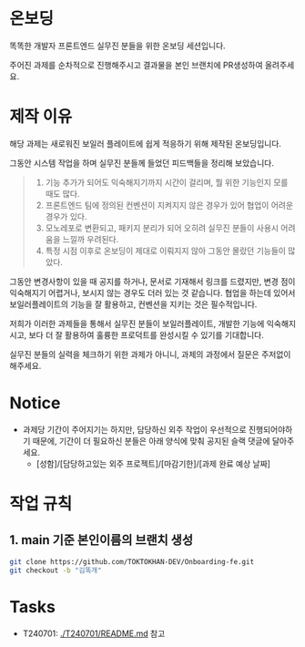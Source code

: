 # 온보딩

똑똑한 개발자 프론트엔드 실무진 분들을 위한 온보딩 세션입니다.

주어진 과제를 순차적으로 진행해주시고 결과물을 본인 브랜치에 PR생성하여 올려주세요.

# 제작 이유

해당 과제는 새로워진 보일러 플레이트에 쉽게 적응하기 위해 제작된 온보딩입니다.

그동안 시스템 작업을 하며 실무진 분들께 들었던 피드백들을 정리해 보았습니다.

> 1.  기능 추가가 되어도 익숙해지기까지 시간이 걸리며, 뭘 위한 기능인지 모를 때도 많다.
> 2.  프론트엔드 팀에 정의된 컨벤션이 지켜지지 않은 경우가 있어 협업이 어려운 경우가 있다.
> 3.  모노레포로 변환되고, 패키지 분리가 되어 오히려 실무진 분들이 사용시 어려움을 느낄까 우려된다.
> 4.  특정 시점 이후로 온보딩이 제대로 이뤄지지 않아 그동안 몰랐던 기능들이 많았다.

그동안 변경사항이 있을 때 공지를 하거나, 문서로 기재해서 링크를 드렸지만, 변경 점이 익숙해지기 어렵거나, 보시지 않는 경우도 더러 있는 것 같습니다.
협업을 하는데 있어서 보일러플레이트의 기능을 잘 활용하고, 컨벤션을 지키는 것은 필수적입니다.

저희가 이러한 과제들을 통해서 실무진 분들이 보일러플레이트, 개발한 기능에 익숙해지시고, 보다 더 잘 활용하여 훌륭한 프로덕트를 완성시킬 수 있기를 기대합니다.

실무진 분들의 실력을 체크하기 위한 과제가 아니니, 과제의 과정에서 질문은 주저없이 해주세요.

# Notice

- 과제당 기간이 주어지기는 하지만, 담당하신 외주 작업이 우선적으로 진행되어야하기 때문에,
  기간이 더 필요하신 분들은 아래 양식에 맞춰 공지된 슬랙 댓글에 달아주세요.
  - [성함]/[담당하고있는 외주 프로젝트]/[마감기한]/[과제 완료 예상 날짜]

# 작업 규칙

## 1. main 기준 본인이름의 브랜치 생성

```bash
git clone https://github.com/TOKTOKHAN-DEV/Onboarding-fe.git
git checkout -b "김똑개"
```

# Tasks

- T240701: [./T240701/README.md](./T240701/README.md) 참고
